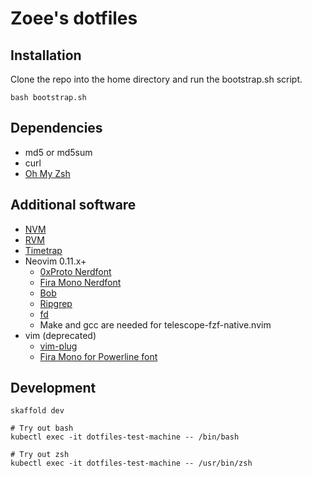 # Zoee's dotfiles

## Installation

Clone the repo into the home directory and run the bootstrap.sh script.

```
bash bootstrap.sh
```

## Dependencies
* md5 or md5sum
* curl
* [Oh My Zsh](https://ohmyz.sh/#install)

## Additional software
* [NVM](https://github.com/nvm-sh/nvm)
* [RVM](https://rvm.io/rvm/install)
* [Timetrap](https://github.com/samg/timetrap)
* Neovim 0.11.x+
  * [0xProto Nerdfont](https://www.nerdfonts.com/font-downloads)
  * [Fira Mono Nerdfont](https://www.nerdfonts.com/font-downloads)
  * [Bob](https://github.com/MordechaiHadad/bob)
  * [Ripgrep](https://github.com/BurntSushi/ripgrep)
  * [fd](https://github.com/sharkdp/fd)
  * Make and gcc are needed for telescope-fzf-native.nvim
* vim (deprecated)
  * [vim-plug](https://github.com/junegunn/vim-plug)
  * [Fira Mono for Powerline font](https://github.com/powerline/fonts)

## Development
```
skaffold dev

# Try out bash
kubectl exec -it dotfiles-test-machine -- /bin/bash

# Try out zsh
kubectl exec -it dotfiles-test-machine -- /usr/bin/zsh
```
